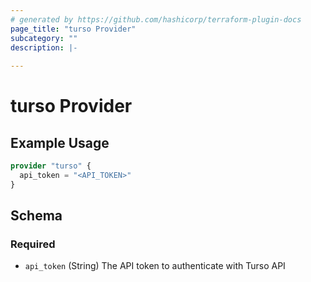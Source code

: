 ```yaml
---
# generated by https://github.com/hashicorp/terraform-plugin-docs
page_title: "turso Provider"
subcategory: ""
description: |-
  
---
```


# turso Provider



## Example Usage

```terraform
provider "turso" {
  api_token = "<API_TOKEN>"
}
```

<!-- schema generated by tfplugindocs -->
## Schema

### Required

- `api_token` (String) The API token to authenticate with Turso API
